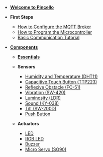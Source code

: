 - [**Welcome to Pincello**](/)
- **First Steps**
  - [How to Configure the MQTT Broker](fs-how-to-configure-the-mqtt-broker.md)
  - [How to Program the Microcontroller](fs-how-to-program-the-microcontroller.md)
  - [Basic Communication Tutorial](fs-basic-communication-tutorial.md)

- [**Components**](components.md)

  - [**Essentials**](essentials.md)

  - **Sensors**
    - [Humidity and Temperature (DHT11)](sensor-humidity-and-temperature-dht11.md)
    - [Capacitive Touch Button (TTP223)](sensor-capacitive-touch-button-ttp223.md)
    - [Reflexive Obstacle (FC-51)](sensor-reflexive-obstacle-FC-51.md)
    - [Vibration (SW-420)](sensor-vibration-sw-420.md)
    - [Luminosity (LDR)](sensor-luminosity-ldr.md)
    - [Sound (KY-038)](sensor-sound-ky-038.md)
    - [Tilt (SW-200D)](sensor-tilt-sw-200d.md)
    - [Push Button](sensor-push-button.md)
    
  - **Actuators**

    - [LED](actuator-led.md)
    - [RGB LED](actuator-rgb-led.md)
    - [Buzzer](actuator-buzzer.md)
    - [Micro Servo (SG90)](actuator-micro-servo-sg90.md)